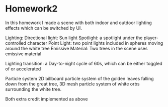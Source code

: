 # Homework2

In this homework I made a scene with both indoor and outdoor lighting effects which can be switched by UI.

Lighting:
Directional light: Sun light
Spotlight: a spotlight under the player-controlled character
Point Light: two point lights included in spheres moving around the white tree
Emissive Material: Two trees in the scene uses emissive material

Lighting transition:
a Day-to-night cycle of 60s, which can be either toggled of or accelerated

Particle system
2D billboard particle system of the golden leaves falling down from the great tree,
3D mesh particle system of white orbs surrounding the white tree.

Both extra credit implemented as above
